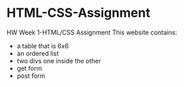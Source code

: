 # HTML-CSS-Assignment
HW Week 1-HTML/CSS Assignment
This website contains: 
- a table that is 6x6
- an ordered list
- two divs one inside the other
- get form
- post form
